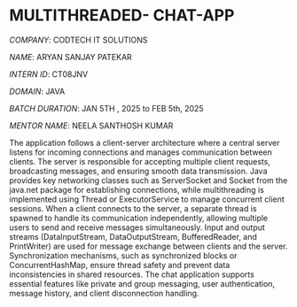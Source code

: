 # MULTITHREADED- CHAT-APP

*COMPANY*: CODTECH IT SOLUTIONS

*NAME*: ARYAN SANJAY PATEKAR

*INTERN ID*: CT08JNV

*DOMAIN*: JAVA

*BATCH DURATION*: JAN 5TH , 2025 to FEB 5th, 2025

*MENTOR NAME*: NEELA SANTHOSH KUMAR

 The application follows a client-server architecture where a central server listens for incoming connections and manages communication between clients. The server is responsible for accepting multiple client requests, broadcasting messages, and ensuring smooth data transmission. Java provides key networking classes such as ServerSocket and Socket from the java.net package for establishing connections, while multithreading is implemented using Thread or ExecutorService to manage concurrent client sessions. When a client connects to the server, a separate thread is spawned to handle its communication independently, allowing multiple users to send and receive messages simultaneously. Input and output streams (DataInputStream, DataOutputStream, BufferedReader, and PrintWriter) are used for message exchange between clients and the server. Synchronization mechanisms, such as synchronized blocks or ConcurrentHashMap, ensure thread safety and prevent data inconsistencies in shared resources. The chat application supports essential features like private and group messaging, user authentication, message history, and client disconnection handling.
